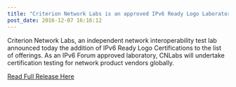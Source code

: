 ```yaml
---
title: "Criterion Network Labs is an approved IPv6 Ready Logo Laboratory"
post_date: 2016-12-07 16:16:12
---
```

Criterion Network Labs, an independent network interoperability test lab announced today the addition of IPv6 Ready Logo Certifications to the list of offerings. As an IPv6 Forum approved laboratory, CNLabs will undertake certification testing for network product vendors globally.  

[Read Full Release Here](http://www.prweb.com/releases/2016/12/prweb13901917.htm)
